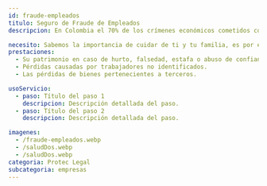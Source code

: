 ```yaml
---
id: fraude-empleados
titulo: Seguro de Fraude de Empleados
descripcion: En Colombia el 70% de los crímenes económicos cometidos contra las empresas, provienen de sus propios empleados. Ante esta situación, Protec Seguros ofrece a las empresas del sector real, industrial la asesoria por medio de una solución que les permite protegerse frente a la posibilidad de pérdidas generadas por este tipo de acciones. En la actualidad existe una amplia ​​​variedad de comportamientos ilícitos que pueden tipificarse como fraude de empleados, entre ellos encontramos cancelación de cuentas por cobrar, facturas de trabajos no realizados, transferencias bancarias por valores diferentes, entre otros. Algunas de estas circunstancias pueden representar un riesgo para su empresa al perjudicar el desempeño y los resultados de la organización. Con el Seguro de Fraude de Empleados, usted, su empresa y su patrimonio estarán seguros. ​​

necesito: Sabemos la importancia de cuidar de ti y tu familia, es por ello que, te brindamos las mejores opciones que te permitirán disfrutar de los momentos más especiales de tu vida con tranquilidad.
prestaciones: 
  - Su patrimonio en caso de hurto, falsedad, estafa o abuso de confianza de sus empleados.
  - Pérdidas causadas por trabajadores no identificados.
  - Las pérdidas de bienes pertenecientes a terceros. 

usoServicio:
  - paso: Título del paso 1
    descripcion: Descripción detallada del paso.
  - paso: Título del paso 2
    descripcion: Descripción detallada del paso.

imagenes:
  - /fraude-empleados.webp
  - /saludDos.webp
  - /saludDos.webp
categoria: Protec Legal
subcategoria: empresas
---
```

